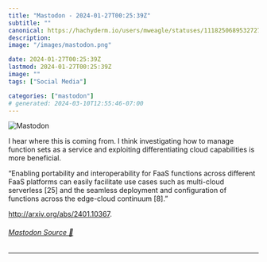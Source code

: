 ```yaml
---
title: "Mastodon - 2024-01-27T00:25:39Z"
subtitle: ""
canonical: https://hachyderm.io/users/mweagle/statuses/111825068953272783
description:
image: "/images/mastodon.png"

date: 2024-01-27T00:25:39Z
lastmod: 2024-01-27T00:25:39Z
image: ""
tags: ["Social Media"]

categories: ["mastodon"]
# generated: 2024-03-10T12:55:46-07:00
---
```

![Mastodon](/images/mastodon.png)

<p>I hear where this is coming from.  I think investigating how to manage function sets as a service and exploiting differentiating cloud capabilities is more beneficial. </p><p>“Enabling portability and interoperability for FaaS functions across different FaaS platforms can easily facilitate use cases such as multi-cloud serverless [25] and the seamless deployment and configuration of functions across the edge-cloud continuum [8].”</p><p><a href="http://arxiv.org/abs/2401.10367" target="_blank" rel="nofollow noopener noreferrer" translate="no"><span class="invisible">http://</span><span class="">arxiv.org/abs/2401.10367</span><span class="invisible"></span></a>.</p>


###### [Mastodon Source 🐘](https://hachyderm.io/@mweagle/111825068953272783)

___
